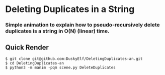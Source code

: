 # Deleting Duplicates in a String
### Simple animation to explain how to pseudo-recursively delete duplicates is a string in O(N) (linear) time.
## Quick Render
```shell
$ git clone git@github.com:DuskyElf/DeletingDuplicates-an.git
$ cd DeletingDuplicates-an
$ python3 -m manim -pqm scene.py DeleteDuplicates
```
